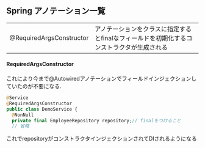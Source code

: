 ## Spring アノテーション一覧

|||
|---|---|
|@RequiredArgsConstructor|アノテーションをクラスに指定するとfinalなフィールドを初期化するコンストラクタが生成される|


#### RequiredArgsConstructor

これにより今まで@Autowiredアノテーションでフィールドインジェクションしていたのが不要になる.
```php
@Service
@RequiredArgsConstructor
public class DemoService {
  @NonNull
  private final EmployeeRepository repository;// finalをつけること
  // 省略
```
これでrepositoryがコンストラクタインジェクションされてDIされるようになる
